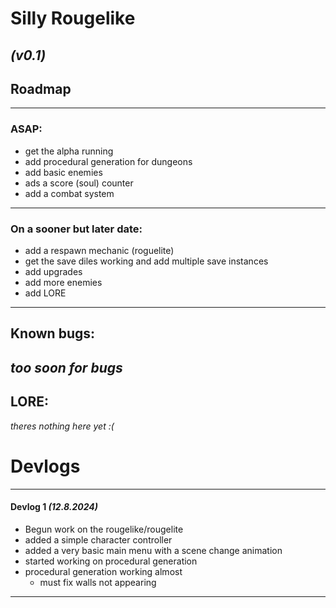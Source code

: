 # Silly Rougelike
*(v0.1)*
---
## Roadmap
---
### ASAP:
- get the alpha running
- add procedural generation for dungeons
- add basic enemies
- ads a score (soul) counter
- add a combat system
---
### On a sooner but later date:
- add a respawn mechanic (roguelite)
- get the save diles working and add multiple save instances
- add upgrades
- add more enemies
- add LORE
---
## Known bugs:
_too soon for bugs_
---

## LORE:
*theres nothing here yet :(*

# Devlogs
---
#### Devlog 1 *(12.8.2024)*
- Begun work on the rougelike/rougelite
- added a simple character controller
- added a very basic main menu with a scene change animation
- started working on procedural generation
- procedural generation working almost
    - must fix walls not appearing
---
